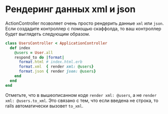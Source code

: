 # Рендеринг данных xml и json

ActionController позволяет очень просто рендерить данные `xml` или `json`. Если создадите контроллер с помощью скаффолда, то ваш контроллер будет выглядеть следующим образом.

```ruby
class UsersController < ApplicationController
  def index
    @users = User.all
    respond_to do |format|
      format.html # index.html.erb
      format.xml  { render xml: @users}
      format.json { render json: @users}
    end
  end
end
```

Отметьте, что в вышеописанном коде `render xml: @users`, а не `render xml: @users.to_xml`. Это связано с тем, что если введена не строка, то rails автоматически вызовет `to_xml`.
